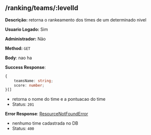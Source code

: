## /ranking/teams/:levelId

**Descrição:** retorna o rankeamento dos times de um determinado nivel

**Usuario Logado:** Sim

**Administrador:** Não

**Method:** `GET`

**Body**: nao ha

**Success Response**: 

```typescript
{
    teamsName: string;
    score: number;
}[]
```
- retorna o nome do time e a pontuacao do time
- Status: `201`

**Error Response**: [ResourceNotFoundError](../../../../src/core/errors/resource-not-found-error.ts)
- nenhumo time cadastrada no DB
- Status: `400`
